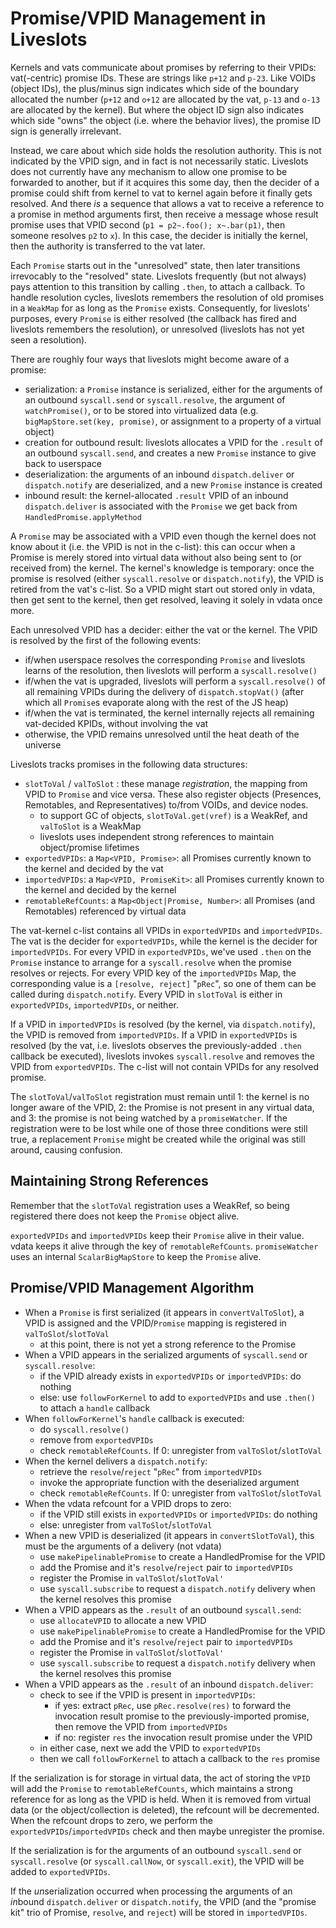 # Promise/VPID Management in Liveslots

Kernels and vats communicate about promises by referring to their VPIDs: vat(-centric) promise IDs. These are strings like `p+12` and `p-23`. Like VOIDs (object IDs), the plus/minus sign indicates which side of the boundary allocated the number (`p+12` and `o+12` are allocated by the vat, `p-13` and `o-13` are allocated by the kernel). But where the object ID sign also indicates which side "owns" the object (i.e. where the behavior lives), the promise ID sign is generally irrelevant.

Instead, we care about which side holds the resolution authority. This is not indicated by the VPID sign, and in fact is not necessarily static. Liveslots does not currently have any mechanism to allow one promise to be forwarded to another, but if it acquires this some day, then the decider of a promise could shift from kernel to vat to kernel again before it finally gets resolved. And there *is* a sequence that allows a vat to receive a reference to a promise in method arguments first, then receive a message whose result promise uses that VPID second (`p1 = p2~.foo(); x~.bar(p1)`, then someone resolves `p2` to `x`). In this case, the decider is initially the kernel, then the authority is transferred to the vat later.

Each `Promise` starts out in the "unresolved" state, then later transitions irrevocably to the "resolved" state. Liveslots frequently (but not always) pays attention to this transition by calling `.then`, to attach a callback. To handle resolution cycles, liveslots remembers the resolution of old promises in a `WeakMap` for as long as the `Promise` exists. Consequently, for liveslots' purposes, every `Promise` is either resolved (the callback has fired and liveslots remembers the resolution), or unresolved (liveslots has not yet seen a resolution).

There are roughly four ways that liveslots might become aware of a promise:

* serialization: a `Promise` instance is serialized, either for the arguments of an outbound `syscall.send` or `syscall.resolve`, the argument of `watchPromise()`, or to be stored into virtualized data (e.g. `bigMapStore.set(key, promise)`, or assignment to a property of a virtual object)
* creation for outbound result: liveslots allocates a VPID for the `.result` of an outbound `syscall.send`, and creates a new `Promise` instance to give back to userspace
* deserialization: the arguments of an inbound `dispatch.deliver` or `dispatch.notify` are deserialized, and a new `Promise` instance is created
* inbound result: the kernel-allocated `.result` VPID of an inbound `dispatch.deliver` is associated with the `Promise` we get back from `HandledPromise.applyMethod`

A `Promise` may be associated with a VPID even though the kernel does not know about it (i.e. the VPID is not in the c-list): this can occur when a Promise is merely stored into virtual data without also being sent to (or received from) the kernel. The kernel's knowledge is temporary: once the promise is resolved (either `syscall.resolve` or `dispatch.notify`), the VPID is retired from the vat's c-list. So a VPID might start out stored only in vdata, then get sent to the kernel, then get resolved, leaving it solely in vdata once more.

Each unresolved VPID has a decider: either the vat or the kernel. The VPID is resolved by the first of the following events:

* if/when userspace resolves the corresponding `Promise` and liveslots learns of the resolution, then liveslots will perform a `syscall.resolve()`
* if/when the vat is upgraded, liveslots will perform a `syscall.resolve()` of all remaining VPIDs during the delivery of `dispatch.stopVat()` (after which all `Promise`s evaporate along with the rest of the JS heap)
* if/when the vat is terminated, the kernel internally rejects all remaining vat-decided KPIDs, without involving the vat
* otherwise, the VPID remains unresolved until the heat death of the universe

Liveslots tracks promises in the following data structures:

* `slotToVal` / `valToSlot` : these manage *registration*, the mapping from VPID to `Promise` and vice versa. These also register objects (Presences, Remotables, and Representatives) to/from VOIDs, and device nodes.
  * to support GC of objects, `slotToVal.get(vref)` is a WeakRef, and `valToSlot` is a WeakMap
  * liveslots uses independent strong references to maintain object/promise lifetimes
* `exportedVPIDs`: a `Map<VPID, Promise>`: all Promises currently known to the kernel and decided by the vat
* `importedVPIDs`: a `Map<VPID, PromiseKit>`: all Promises currently known to the kernel and decided by the kernel
* `remotableRefCounts`: a `Map<Object|Promise, Number>`: all Promises (and Remotables) referenced by virtual data

The vat-kernel c-list contains all VPIDs in `exportedVPIDs` and `importedVPIDs`. The vat is the decider for `exportedVPIDs`, while the kernel is the decider for `importedVPIDs`. For every VPID in `exportedVPIDs`, we've used `.then` on the `Promise` instance to arrange for a `syscall.resolve` when the promise resolves or rejects. For every VPID key of the `importedVPIDs` Map, the corresponding value is a `[resolve, reject]` "`pRec`", so one of them can be called during `dispatch.notify`. Every VPID in `slotToVal` is either in `exportedVPIDs`, `importedVPIDs`, or neither.

If a VPID in `importedVPIDs` is resolved (by the kernel, via `dispatch.notify`), the VPID is removed from `importedVPIDs`. If a VPID in `exportedVPIDs` is resolved (by the vat, i.e. liveslots observes the previously-added `.then` callback be executed), liveslots invokes `syscall.resolve` and removes the VPID from `exportedVPIDs`. The c-list will not contain VPIDs for any resolved promise.

The `slotToVal`/`valToSlot` registration must remain until 1: the kernel is no longer aware of the VPID, 2: the Promise is not present in any virtual data, and 3: the promise is not being watched by a `promiseWatcher`. If the registration were to be lost while one of those three conditions were still true, a replacement `Promise` might be created while the original was still around, causing confusion.

## Maintaining Strong References

Remember that the `slotToVal` registration uses a WeakRef, so being registered there does not keep the `Promise` object alive.
 
`exportedVPIDs` and `importedVPIDs` keep their `Promise` alive in their value. vdata keeps it alive through the key of `remotableRefCounts`. `promiseWatcher` uses an internal `ScalarBigMapStore` to keep the `Promise` alive.

## Promise/VPID Management Algorithm

* When a `Promise` is first serialized (it appears in `convertValToSlot`), a VPID is assigned and the VPID/`Promise` mapping is registered in `valToSlot`/`slotToVal`
  * at this point, there is not yet a strong reference to the Promise
* When a VPID appears in the serialized arguments of `syscall.send` or `syscall.resolve`:
  * if the VPID already exists in `exportedVPIDs` or `importedVPIDs`: do nothing
  * else: use `followForKernel` to add to `exportedVPIDs` and use `.then()` to attach a `handle` callback
* When `followForKernel`'s `handle` callback is executed:
  * do `syscall.resolve()`
  * remove from `exportedVPIDs`
  * check `remotableRefCounts`. If 0: unregister from `valToSlot`/`slotToVal`
* When the kernel delivers a `dispatch.notify`:
  * retrieve the `resolve`/`reject` "`pRec`" from `importedVPIDs`
  * invoke the appropriate function with the deserialized argument
  * check `remotableRefCounts`. If 0: unregister from `valToSlot`/`slotToVal`
* When the vdata refcount for a VPID drops to zero:
  * if the VPID still exists in `exportedVPIDs` or `importedVPIDs`: do nothing
  * else: unregister from `valToSlot`/`slotToVal`
* When a new VPID is deserialized (it appears in `convertSlotToVal`), this must be the arguments of a delivery (not vdata)
  * use `makePipelinablePromise` to create a HandledPromise for the VPID
  * add the Promise and it's `resolve`/`reject` pair to `importedVPIDs`
  * register the Promise in `valToSlot`/`slotToVal'`
  * use `syscall.subscribe` to request a `dispatch.notify` delivery when the kernel resolves this promise
* When a VPID appears as the `.result` of an outbound `syscall.send`:
  * use `allocateVPID` to allocate a new VPID
  * use `makePipelinablePromise` to create a HandledPromise for the VPID
  * add the Promise and it's `resolve`/`reject` pair to `importedVPIDs`
  * register the Promise in `valToSlot`/`slotToVal'`
  * use `syscall.subscribe` to request a `dispatch.notify` delivery when the kernel resolves this promise
* When a VPID appears as the `.result` of an inbound `dispatch.deliver`:
  * check to see if the VPID is present in `importedVPIDs`:
    * if yes: extract `pRec`, use `pRec.resolve(res)` to forward the invocation result promise to the previously-imported promise, then remove the VPID from `importedVPIDs`
    * if no: register `res` the invocation result promise under the VPID
  * in either case, next we add the VPID to `exportedVPIDs`
  * then we call `followForKernel` to attach a callback to the `res` promise


If the serialization is for storage in virtual data, the act of storing the `VPID` will add the `Promise` to `remotableRefCounts`, which maintains a strong reference for as long as the VPID is held. When it is removed from virtual data (or the object/collection is deleted), the refcount will be decremented. When the refcount drops to zero, we perform the `exportedVPIDs`/`importedVPIDs` check and then maybe unregister the promise.

If the serialization is for the arguments of an outbound `syscall.send` or `syscall.resolve` (or `syscall.callNow`, or `syscall.exit`), the VPID will be added to `exportedVPIDs`.

If the *un*serialization occurred when processing the arguments of an *in*bound `dispatch.deliver` or `dispatch.notify`, the VPID (and the "promise kit" trio of Promise, `resolve`, and `reject`) will be stored in `importedVPIDs`.

